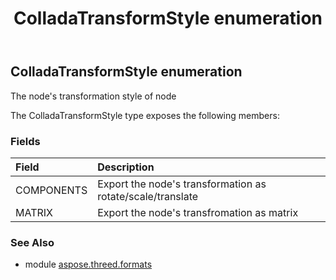 ﻿---
title: ColladaTransformStyle enumeration
second_title: Aspose.3D for Python via .NET API References
description: 
type: docs
weight: 330
url: /python-net/aspose.threed.formats/colladatransformstyle/
is_root: false
---

## ColladaTransformStyle enumeration

The node's transformation style of node



The ColladaTransformStyle type exposes the following members:

### Fields
| Field | Description |
| :- | :- |
| COMPONENTS | Export the node's transformation as rotate/scale/translate |
| MATRIX | Export the node's transfromation as matrix |



### See Also
* module [aspose.threed.formats](..)

